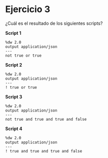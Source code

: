 
# Ejercicio 3

¿Cuál es el resultado de los siguientes scripts?

**Script 1**
```dataweave
%dw 2.0
output application/json
---
not true or true
```

**Script 2**
```dataweave
%dw 2.0
output application/json
---
! true or true
```

**Script 3**
```dataweave
%dw 2.0
output application/json
---
not true and true and true and false
```

**Script 4**
```dataweave
%dw 2.0
output application/json
---
! true and true and true and false
```
